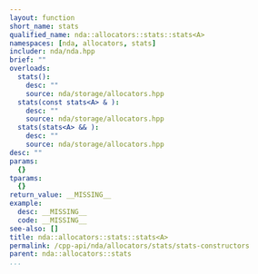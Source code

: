 ```yaml
---
layout: function
short_name: stats
qualified_name: nda::allocators::stats::stats<A>
namespaces: [nda, allocators, stats]
includer: nda/nda.hpp
brief: ""
overloads:
  stats():
    desc: ""
    source: nda/storage/allocators.hpp
  stats(const stats<A> & ):
    desc: ""
    source: nda/storage/allocators.hpp
  stats(stats<A> && ):
    desc: ""
    source: nda/storage/allocators.hpp
desc: ""
params:
  {}
tparams:
  {}
return_value: __MISSING__
example:
  desc: __MISSING__
  code: __MISSING__
see-also: []
title: nda::allocators::stats::stats<A>
permalink: /cpp-api/nda/allocators/stats/stats-constructors
parent: nda::allocators::stats
...
```


